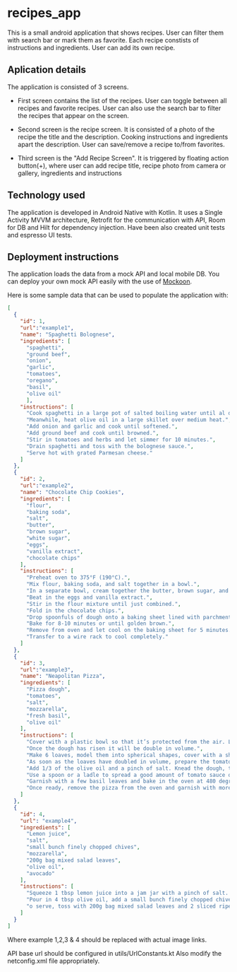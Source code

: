 # recipes_app
This is a small android application that shows recipes. User can filter them with search bar or mark them as favorite. Each recipe constists of instructions and ingredients. User can add its own recipe.

## Aplication details

The application is consisted of 3 screens. 

- First screen contains the list of the recipes. User can toggle between all recipes and favorite recipes. User can also use the search bar to filter the recipes that appear on the screen.

- Second screen is the recipe screen. It is consisted of a photo of the recipe the title and the description. Cooking instructions and ingredients apart the description. User can save/remove a recipe to/from favorites. 

- Third screen is the "Add Recipe Screen". It is triggered by floating action button(+), where user can add recipe title, recipe photo from camera or gallery, ingredients and instructions

## Technology used

The application is developed in Android Native with Kotlin. It uses a Single Activity MVVM architecture, Retrofit for the communication with API, Room for DB and Hilt for dependency injection. Have been also created unit tests and espresso UI tests.

## Deployment instructions

The application loads the data from a mock API and local mobile DB. You can deploy your own mock API easily with the use of [Mockoon](https://mockoon.com/download/).

Here is some sample data that can be used to populate the application with: 
```json
[  
  {    
    "id": 1,
    "url":"example1",
    "name": "Spaghetti Bolognese", 
    "ingredients": [      
      "spaghetti",      
      "ground beef",      
      "onion",      
      "garlic",      
      "tomatoes",      
      "oregano",      
      "basil",      
      "olive oil"
      ],
    "instructions": [
      "Cook spaghetti in a large pot of salted boiling water until al dente.",
      "Meanwhile, heat olive oil in a large skillet over medium heat.",
      "Add onion and garlic and cook until softened.",
      "Add ground beef and cook until browned.",
      "Stir in tomatoes and herbs and let simmer for 10 minutes.",
      "Drain spaghetti and toss with the bolognese sauce.",
      "Serve hot with grated Parmesan cheese."
    ]
  },
  {
    "id": 2,
    "url":"example2",
    "name": "Chocolate Chip Cookies",
    "ingredients": [
      "flour",
      "baking soda",
      "salt",
      "butter",
      "brown sugar",
      "white sugar",
      "eggs",
      "vanilla extract",
      "chocolate chips"
    ],
    "instructions": [
      "Preheat oven to 375°F (190°C).",
      "Mix flour, baking soda, and salt together in a bowl.",
      "In a separate bowl, cream together the butter, brown sugar, and white sugar.",
      "Beat in the eggs and vanilla extract.",
      "Stir in the flour mixture until just combined.",
      "Fold in the chocolate chips.",
      "Drop spoonfuls of dough onto a baking sheet lined with parchment paper.",
      "Bake for 8-10 minutes or until golden brown.",
      "Remove from oven and let cool on the baking sheet for 5 minutes.",
      "Transfer to a wire rack to cool completely."
    ]
  },
  {
    "id": 3,
    "url":"example3",
    "name": "Neapolitan Pizza",
    "ingredients": [
      "Pizza dough",
      "tomatoes",
      "salt",
      "mozzarella",
      "fresh basil",
      "olive oil"
    ],
    "instructions": [
      "Cover with a plastic bowl so that it’s protected from the air. Let rise for about 1 hour in a warm place or for about 3-4 hours at room temperature.",
      "Once the dough has risen it will be double in volume.",
      "Make 6 loaves, model them into spherical shapes, cover with a sheet of plastic wrap and let rise for about 45 minutes in a warm place or for a few hours at room temperature.",
      "As soon as the loaves have doubled in volume, prepare the tomato sauce and place it in a bowl.",
      "Add 1/3 of the olive oil and a pinch of salt. Knead the dough, then flatten it using your fingers. ",
      "Use a spoon or a ladle to spread a good amount of tomato sauce on the pizza. Then cover with mozzarella pieces.",
      "Garnish with a few basil leaves and bake in the oven at 480 degrees F for about 5-6 minutes. ",
      "Once ready, remove the pizza from the oven and garnish with more basil and a drizzle of oil. Serve immediately."
    ]
  },
  {
    "id": 4,
    "url": "example4",
    "ingredients": [
      "Lemon juice",
      "salt",
      "small bunch finely chopped chives",
      "mozzarella",
      "200g bag mixed salad leaves",
      "olive oil",
      "avocado"
    ],
    "instructions": [
      "Squeeze 1 tbsp lemon juice into a jam jar with a pinch of salt. ",
      "Pour in 4 tbsp olive oil, add a small bunch finely chopped chives, put on the lid, then shake well.",
      "o serve, toss with 200g bag mixed salad leaves and 2 sliced ripe avocados."
    ]
  }
]
```
Where example 1,2,3 & 4 should be replaced with actual image links.

API base url should be configured in utils/UrlConstants.kt Also modify the netconfig.xml file appropriately.
